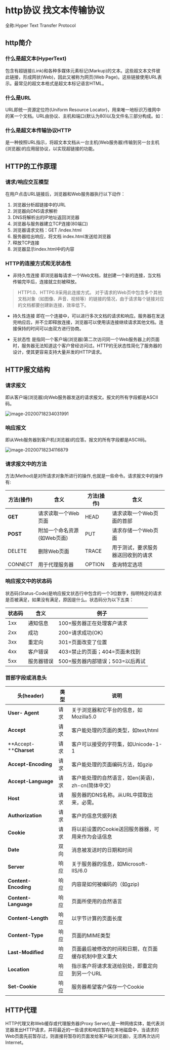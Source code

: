 # http协议 找文本传输协议

全称:Hyper Text  Transfer  Protocol

## http简介

### 什么是超文本(HyperText)

包含有超链接(Link)和各种多媒体元素标记(Markup)的文本。这些超文本文件彼此链接，形成网状(Web)，因此又被称为网页(Web Page)。这些链接使用URL表示。最常见的超文本格式是超文本标记语言HTML。

### 什么是URL

URL即统一资源定位符(Uniform Resource Locator)，用来唯一地标识万维网中的某一个文档。URL由协议、主机和端口(默认为80)以及文件名三部分构成。如：

### 什么是超文本传输协议HTTP

是一种按照URL指示，将超文本文档从一台主机(Web服务器)传输到另一台主机(浏览器)的应用层协议，以实现超链接的功能。



## HTTP的工作原理

### 请求/响应交互模型

在用户点击URL链接后，浏览器和Web服务器执行以下动作：

1. 浏览器分析超链接中的URL
2. 浏览器向DNS请求解析
2. DNS将解析出的IP地址返回浏览器
2. 浏览器与服务器建立TCP连接(80端口)
2. 浏览器请求文档：GET /index.html
2. 服务器给出响应，将文档 index.html发送给浏览器
2. 释放TCP连接
2. 浏览器显示index.html中的内容

### HTTP的连接方式和无状态性

+ 非持久性连接
即浏览器每请求一个Web文档，就创建一个新的连接，当文档传输完毕后，连接就立刻被释放。
> HTTP1.0、HTTP0.9采用此连接方式。
> 对于请求的Web页中包含多个其他文档对象（如图像、声音、视频等）的链接的情况，由于请求每个链接对应的文档都要创建新连接，效率低下。

+ 持久性连接
即在一个连接中，可以进行多次文档的请求和响应。服务器在发送完响应后，并不立即释放连接，浏览器可以使用该连接继续请求其他文档。连接保持的时间可以由双方进行协商。

+ 无状态性
是指同一个客户端(浏览器)第二次访问同一个Web服务器上的页面时，服务器无法知道这个客户曾经访问过。HTTP的无状态性简化了服务器的设计，使其更容易支持大量并发的HTTP请求。



## HTTP报文结构

### 请求报文
即从客户端(浏览器)向Web服务器发送的请求报文。报文的所有字段都是ASCII码。

![image-20200718234031991](http%E5%8D%8F%E8%AE%AE.assets/image-20200718234031991.png)

### 响应报文

即从Web服务器到客户机(浏览器)的应答。报文的所有字段都是ASCII码。

![image-20200718234116879](http%E5%8D%8F%E8%AE%AE.assets/image-20200718234116879.png)

### 请求报文中的方法

方法(Method)是对所请求对象所进行的操作,也就是一些命令。请求报文中的操作有:

| 方法(操作) | 含义                    | 方法(操作) | 含义                           |
| -------------------------- | --------------------------- | -------------------------- | ---------------------------------- |
| **GET**                    | 请求读取一个Web页面         | HEAD                       | 请求读取一个Web页面的首部          |
| **POST**                   | 附加一个命名资源(如Web页面) | PUT                        | 请求存储一个Web页面                |
| DELETE                     | 删除Web页面                 | TRACE                      | 用于测试，要求服务器送回收到的请求 |
| CONNECT                    | 用于代理服务器              | OPTION                     | 查询特定选项                       |

### 响应报文中的状态码

状态码(Status-Code)是响应报文状态行中包含的一个3位数字，指明特定的请求是否被满足，如果没有满足，原因是什么。状态码分为以下五类：

| **状态码** | **含义**   | **例子**                         |
| ---------- | ---------- | -------------------------------- |
| 1xx        | 通知信息   | 100=服务器正在处理客户请求       |
| 2xx        | 成功       | 200=请求成功(OK)                 |
| 3xx        | 重定向     | 301=页面改变了位置               |
| 4xx        | 客户错误   | 403=禁止的页面；404=页面未找到   |
| 5xx        | 服务器错误 | 500=服务器内部错误；503=以后再试 |

### 首部字段或消息头

| 头(header)             | **类型** | **说明**                                             |
| ---------------------- | -------- | ---------------------------------------------------- |
| **User- Agent**        | 请求     | 关于浏览器和它平台的信息，如Mozilla5.0               |
| **Accept**             | 请求     | 客户能处理的页面的类型，如text/html                  |
| **Accept-****Charset** | 请求     | 客户可以接受的字符集，如Unicode-1-1                  |
| **Accept-Encoding**    | 请求     | 客户能处理的页面编码方法，如gzip                     |
| **Accept-Language**    | 请求     | 客户能处理的自然语言，如en(英语)，zh-cn(简体中文）   |
| **Host**               | 请求     | 服务器的DNS名称。从URL中提取出来，必需。             |
| **Authorization**      | 请求     | 客户的信息凭据列表                                   |
| **Cookie**             | 请求     | 将以前设置的Cookie送回服务器器，可用来作为会话信息   |
| **Date**               | 双向     | 消息被发送时的日期和时间                             |
| **Server**             | 响应     | 关于服务器的信息，如Microsoft-IIS/6.0                |
| **Content-Encoding**   | 响应     | 内容是如何被编码的（如gzip)                          |
| **Content-Language**   | 响应     | 页面所使用的自然语言                                 |
| **Content-Length**     | 响应     | 以字节计算的页面长度                                 |
| **Content-Type**       | 响应     | 页面的MIME类型                                       |
| **Last-Modified**      | 响应     | 页面最后被修改的时间和日期，在页面缓存机制中意义重大 |
| **Location**           | 响应     | 指示客户将请求发送给别处，即重定向到另一个URL        |
| **Set-Cookie**         | 响应     | 服务器希望客户保存一个Cookie                         |

## HTTP代理

HTTP代理又称Web缓存或代理服务器(Proxy Server),是一种网络实体，能代表浏览器发出HTTP请求，并将最近的一些请求和响应暂存在本地磁盘中，当请求的Web页面先前暂存过，则直接将暂存的页面发给客户端(浏览器)，无须再次访问Internet。